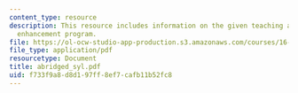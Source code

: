 ```yaml
---
content_type: resource
description: This resource includes information on the given teaching and education
  enhancement program.
file: https://ol-ocw-studio-app-production.s3.amazonaws.com/courses/16-810-engineering-design-and-rapid-prototyping-january-iap-2005/f733f9a8d8d197ff8ef7cafb11b52fc8_abridged_syl.pdf
file_type: application/pdf
resourcetype: Document
title: abridged_syl.pdf
uid: f733f9a8-d8d1-97ff-8ef7-cafb11b52fc8
---
```

